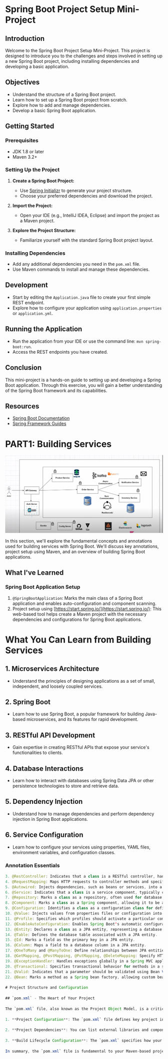 # Spring Boot Project Setup Mini-Project

## Introduction
Welcome to the Spring Boot Project Setup Mini-Project. This project is designed to introduce you to the challenges and steps involved in setting up a new Spring Boot project, including installing dependencies and developing a basic application.

## Objectives
- Understand the structure of a Spring Boot project.
- Learn how to set up a Spring Boot project from scratch.
- Explore how to add and manage dependencies.
- Develop a basic Spring Boot application.

## Getting Started
### Prerequisites
- JDK 1.8 or later
- Maven 3.2+

### Setting Up the Project
1. **Create a Spring Boot Project:**
   - Use [Spring Initializr](https://start.spring.io/) to generate your project structure.
   - Choose your preferred dependencies and download the project.

2. **Import the Project:**
   - Open your IDE (e.g., IntelliJ IDEA, Eclipse) and import the project as a Maven project.

3. **Explore the Project Structure:**
   - Familiarize yourself with the standard Spring Boot project layout.

### Installing Dependencies
- Add any additional dependencies you need in the `pom.xml` file.
- Use Maven commands to install and manage these dependencies.

## Development
- Start by editing the `Application.java` file to create your first simple REST endpoint.
- Explore how to configure your application using `application.properties` or `application.yml`.

## Running the Application
- Run the application from your IDE or use the command line: `mvn spring-boot:run`.
- Access the REST endpoints you have created.

## Conclusion
This mini-project is a hands-on guide to setting up and developing a Spring Boot application. Through this exercise, you will gain a better understanding of the Spring Boot framework and its capabilities.

## Resources
- [Spring Boot Documentation](https://docs.spring.io/spring-boot/docs/current/reference/html/)
- [Spring Framework Guides](https://spring.io/guides)

# PART1: Building Services

![Architecture](addons/github_assets/architecture.PNG)

In this section, we'll explore the fundamental concepts and annotations used for building services with Spring Boot. We'll discuss key annotations, project setup using Maven, and an overview of building Spring Boot applications.

## What I've Learned

### Spring Boot Application Setup
1. `@SpringBootApplication`: Marks the main class of a Spring Boot application and enables auto-configuration and component scanning.
2. Project setup using [https://start.spring.io/](https://start.spring.io/): This web-based tool helps create a Maven project with the necessary dependencies and configurations for Spring Boot applications.

# What You Can Learn from Building Services

## 1. Microservices Architecture
   - Understand the principles of designing applications as a set of small, independent, and loosely coupled services.

## 2. Spring Boot
   - Learn how to use Spring Boot, a popular framework for building Java-based microservices, and its features for rapid development.

## 3. RESTful API Development
   - Gain expertise in creating RESTful APIs that expose your service's functionalities to clients.

## 4. Database Interactions
   - Learn how to interact with databases using Spring Data JPA or other persistence technologies to store and retrieve data.

## 5. Dependency Injection
   - Understand how to manage dependencies and perform dependency injection in Spring Boot applications.

## 6. Service Configuration
   - Learn how to configure your services using properties, YAML files, environment variables, and configuration classes.


### Annotation Essentials
```java
3. @RestController: Indicates that a class is a RESTful controller, handling HTTP requests and returning responses.
4. @RequestMapping: Maps HTTP requests to controller methods and specifies the request path.
5. @Autowired: Injects dependencies, such as beans or services, into a class or constructor.
6. @Service: Indicates that a class is a service component, typically containing business logic.
7. @Repository: Marks a class as a repository, often used for database operations with Spring Data.
8. @Component: Marks a class as a Spring component, allowing it to be automatically discovered and managed by the Spring container.
9. @Configuration: Identifies a class as a configuration class for defining beans and configurations.
10. @Value: Injects values from properties files or configuration into fields or method parameters.
11. @Profile: Specifies which profiles should activate a particular component or configuration.
12. @EnableAutoConfiguration: Enables Spring Boot's automatic configuration based on classpath dependencies.
13. @Entity: Declares a class as a JPA entity, representing a database table.
14. @Table: Defines the database table associated with a JPA entity.
15. @Id: Marks a field as the primary key in a JPA entity.
16. @Column: Maps a field to a database column in a JPA entity.
17. @OneToMany and @ManyToOne: Define relationships between JPA entities for one-to-many and many-to-one associations.
18. @GetMapping, @PostMapping, @PutMapping, @DeleteMapping: Specify HTTP request methods in controller methods.
19. @ExceptionHandler: Handles exceptions globally in a Spring MVC application.
20. @Transactional: Specifies transactional behavior for methods in a service or repository.
21. @Valid: Indicates that a parameter should be validated using Bean Validation (JSR-303).
22. @Bean: Marks a method as a Spring bean factory, allowing custom bean creation and configuration within a Spring application context.

# Project Structure and Configuration

## `pom.xml` - The Heart of Your Project

The `pom.xml` file, also known as the Project Object Model, is a critical component of Maven-based Java projects. It serves several essential roles in managing your project:

1. **Project Configuration**: The `pom.xml` file defines key project information, such as its name, version, and description. It ensures clarity and uniqueness in project identification.

2. **Project Dependencies**: You can list external libraries and components that your project relies on within the `pom.xml`. Maven then automatically manages and downloads these dependencies, simplifying project setup and ensuring consistency across development environments.

3. **Build Lifecycle Configuration**: The `pom.xml` specifies how your project is built and packaged. It outlines build phases (e.g., compilation, testing, packaging) and utilizes plugins with their configurations to execute these tasks. This automation streamlines the development process.

In summary, the `pom.xml` file is fundamental to your Maven-based project. It streamlines project configuration, simplifies dependency management, and automates the build process, making it a crucial tool for Java developers.
